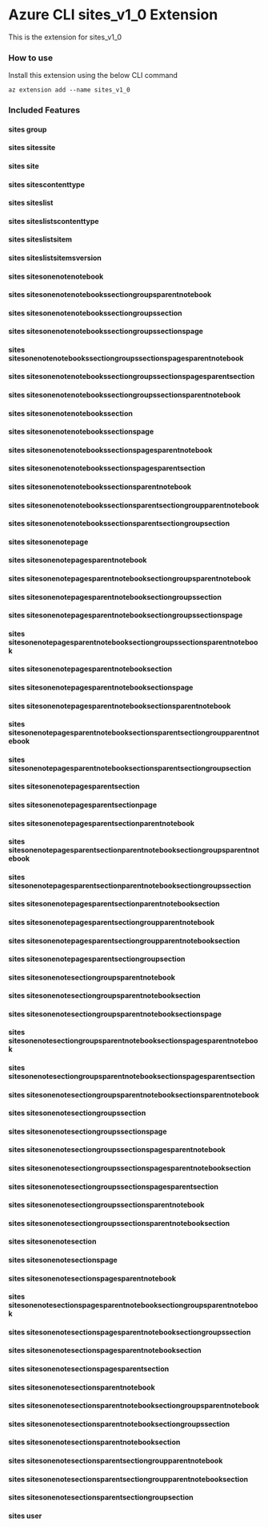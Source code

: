 # Azure CLI sites_v1_0 Extension #
This is the extension for sites_v1_0

### How to use ###
Install this extension using the below CLI command
```
az extension add --name sites_v1_0
```

### Included Features ###
#### sites group ####
#### sites sitessite ####
#### sites site ####
#### sites sitescontenttype ####
#### sites siteslist ####
#### sites siteslistscontenttype ####
#### sites siteslistsitem ####
#### sites siteslistsitemsversion ####
#### sites sitesonenotenotebook ####
#### sites sitesonenotenotebookssectiongroupsparentnotebook ####
#### sites sitesonenotenotebookssectiongroupssection ####
#### sites sitesonenotenotebookssectiongroupssectionspage ####
#### sites sitesonenotenotebookssectiongroupssectionspagesparentnotebook ####
#### sites sitesonenotenotebookssectiongroupssectionspagesparentsection ####
#### sites sitesonenotenotebookssectiongroupssectionsparentnotebook ####
#### sites sitesonenotenotebookssection ####
#### sites sitesonenotenotebookssectionspage ####
#### sites sitesonenotenotebookssectionspagesparentnotebook ####
#### sites sitesonenotenotebookssectionspagesparentsection ####
#### sites sitesonenotenotebookssectionsparentnotebook ####
#### sites sitesonenotenotebookssectionsparentsectiongroupparentnotebook ####
#### sites sitesonenotenotebookssectionsparentsectiongroupsection ####
#### sites sitesonenotepage ####
#### sites sitesonenotepagesparentnotebook ####
#### sites sitesonenotepagesparentnotebooksectiongroupsparentnotebook ####
#### sites sitesonenotepagesparentnotebooksectiongroupssection ####
#### sites sitesonenotepagesparentnotebooksectiongroupssectionspage ####
#### sites sitesonenotepagesparentnotebooksectiongroupssectionsparentnotebook ####
#### sites sitesonenotepagesparentnotebooksection ####
#### sites sitesonenotepagesparentnotebooksectionspage ####
#### sites sitesonenotepagesparentnotebooksectionsparentnotebook ####
#### sites sitesonenotepagesparentnotebooksectionsparentsectiongroupparentnotebook ####
#### sites sitesonenotepagesparentnotebooksectionsparentsectiongroupsection ####
#### sites sitesonenotepagesparentsection ####
#### sites sitesonenotepagesparentsectionpage ####
#### sites sitesonenotepagesparentsectionparentnotebook ####
#### sites sitesonenotepagesparentsectionparentnotebooksectiongroupsparentnotebook ####
#### sites sitesonenotepagesparentsectionparentnotebooksectiongroupssection ####
#### sites sitesonenotepagesparentsectionparentnotebooksection ####
#### sites sitesonenotepagesparentsectiongroupparentnotebook ####
#### sites sitesonenotepagesparentsectiongroupparentnotebooksection ####
#### sites sitesonenotepagesparentsectiongroupsection ####
#### sites sitesonenotesectiongroupsparentnotebook ####
#### sites sitesonenotesectiongroupsparentnotebooksection ####
#### sites sitesonenotesectiongroupsparentnotebooksectionspage ####
#### sites sitesonenotesectiongroupsparentnotebooksectionspagesparentnotebook ####
#### sites sitesonenotesectiongroupsparentnotebooksectionspagesparentsection ####
#### sites sitesonenotesectiongroupsparentnotebooksectionsparentnotebook ####
#### sites sitesonenotesectiongroupssection ####
#### sites sitesonenotesectiongroupssectionspage ####
#### sites sitesonenotesectiongroupssectionspagesparentnotebook ####
#### sites sitesonenotesectiongroupssectionspagesparentnotebooksection ####
#### sites sitesonenotesectiongroupssectionspagesparentsection ####
#### sites sitesonenotesectiongroupssectionsparentnotebook ####
#### sites sitesonenotesectiongroupssectionsparentnotebooksection ####
#### sites sitesonenotesection ####
#### sites sitesonenotesectionspage ####
#### sites sitesonenotesectionspagesparentnotebook ####
#### sites sitesonenotesectionspagesparentnotebooksectiongroupsparentnotebook ####
#### sites sitesonenotesectionspagesparentnotebooksectiongroupssection ####
#### sites sitesonenotesectionspagesparentnotebooksection ####
#### sites sitesonenotesectionspagesparentsection ####
#### sites sitesonenotesectionsparentnotebook ####
#### sites sitesonenotesectionsparentnotebooksectiongroupsparentnotebook ####
#### sites sitesonenotesectionsparentnotebooksectiongroupssection ####
#### sites sitesonenotesectionsparentnotebooksection ####
#### sites sitesonenotesectionsparentsectiongroupparentnotebook ####
#### sites sitesonenotesectionsparentsectiongroupparentnotebooksection ####
#### sites sitesonenotesectionsparentsectiongroupsection ####
#### sites user ####